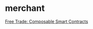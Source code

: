 # merchant

[Free Trade: Composable Smart Contracts](https://www.researchgate.net/publication/326693413_Free_Trade_Composable_Smart_Contracts)
